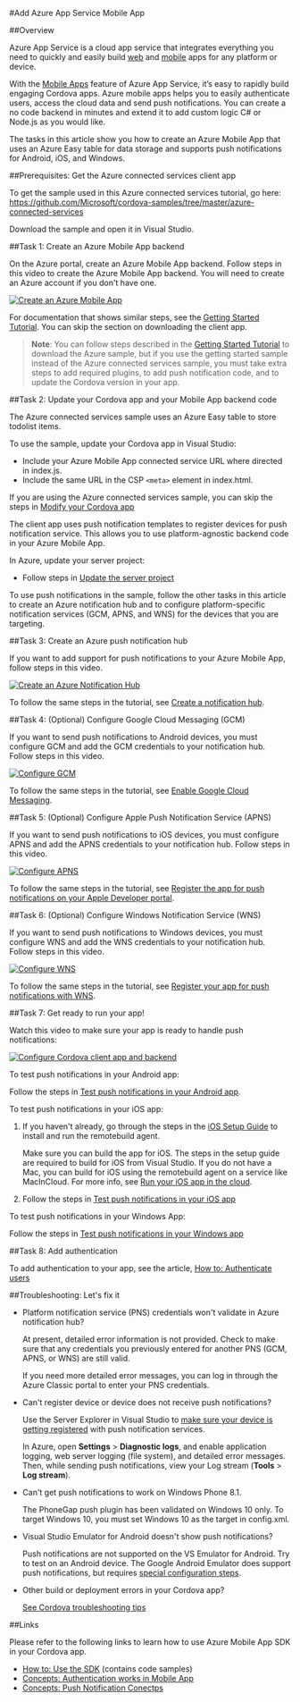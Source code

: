 <properties
   pageTitle="Add Azure App Service Mobile App | Cordova"
   description="Access Data in your Apache Cordova app"
   services="na"
   documentationCenter=""
   authors="mikejo5000"
   tags=""/>
<tags ms.technology="cordova" ms.prod="visual-studio-dev14"
   ms.service="na"
   ms.devlang="javascript"
   ms.topic="article"
   ms.tgt_pltfrm="mobile-multiple"
   ms.workload="na"
   ms.date="01/26/2016"
   ms.author="mikejo5000"/>

#Add Azure App Service Mobile App

##Overview

Azure App Service is a cloud app service that integrates everything you need to quickly and easily build
[web](https://azure.microsoft.com/en-us/services/app-service/web/) and [mobile](https://azure.microsoft.com/en-us/services/app-service/mobile/)
apps for any platform or device.

With the [Mobile Apps](https://azure.microsoft.com/en-us/documentation/learning-paths/appservice-mobileapps/) feature of Azure App Service,
it’s easy to rapidly build engaging Cordova apps. Azure mobile apps helps you to easily authenticate users, access the cloud data and send
push notifications. You can create a no code backend in minutes and extend it to add custom logic C# or Node.js as you would like.

The tasks in this article show you how to create an Azure Mobile App that uses an Azure Easy table for data storage and supports push notifications for Android, iOS, and Windows.

##Prerequisites: Get the Azure connected services client app

To get the sample used in this Azure connected services tutorial, go here:
https://github.com/Microsoft/cordova-samples/tree/master/azure-connected-services

Download the sample and open it in Visual Studio.

##Task 1: Create an Azure Mobile App backend

On the Azure portal, create an Azure Mobile App backend. Follow steps in this video to create the Azure Mobile App backend. You will need to create an Azure account if you don't have one.

<a href="https://www.youtube.com/watch?v=oKWEXU8i5oc" class="video" title="Create an Azure Mobile App">![Create an Azure Mobile App](media/add-azure-mobile-app/thmb-azure-mobile-app.png)</a>

For documentation that shows similar steps, see the [Getting Started Tutorial](https://azure.microsoft.com/en-us/documentation/articles/app-service-mobile-cordova-get-started/). You can skip the section on downloading the client app.

>**Note**: You can follow steps described in the [Getting Started Tutorial](https://azure.microsoft.com/en-us/documentation/articles/app-service-mobile-cordova-get-started/) to download the Azure sample, but if you use the getting started sample instead of the Azure connected services sample, you must take extra steps to add required plugins, to add push notification code, and to update the Cordova version in your app.

##Task 2: Update your Cordova app and your Mobile App backend code

The Azure connected services sample uses an Azure Easy table to store todolist items.

To use the sample, update your Cordova app in Visual Studio:

* Include your Azure Mobile App connected service URL where directed in index.js.
* Include the same URL in the CSP `<meta>` element in index.html.

If you are using the Azure connected services sample, you can skip the steps in [Modify your Cordova app](https://azure.microsoft.com/en-us/documentation/articles/app-service-mobile-cordova-get-started-push/#add-push-to-app)

The client app uses push notification templates to register devices for push notification service. This allows you to use platform-agnostic backend code in your Azure Mobile App.

In Azure, update your server project:

* Follow steps in [Update the server project](https://azure.microsoft.com/en-us/documentation/articles/app-service-mobile-cordova-get-started-push/#update-the-server-project-to-send-push-notifications)

To use push notifications in the sample, follow the other tasks in this article to create an Azure notification hub and to configure platform-specific notification services (GCM, APNS, and WNS) for the devices that you are targeting.

##Task 3: Create an Azure push notification hub

If you want to add support for push notifications to your Azure Mobile App, follow steps in this video.

<a href="https://www.youtube.com/watch?v=ERLF0o60-04" class="video" title="Create an Azure Notification Hub">![Create an Azure Notification Hub](media/add-azure-mobile-app/thmb-azure-notif-hub.png)</a>

To follow the same steps in the tutorial, see [Create a notification hub](https://azure.microsoft.com/en-us/documentation/articles/app-service-mobile-xamarin-forms-get-started-push/#create-hub).

##Task 4: (Optional) Configure Google Cloud Messaging (GCM)

If you want to send push notifications to Android devices, you must configure GCM and add the GCM credentials to your notification hub. Follow steps in this video.

<a href="https://www.youtube.com/watch?v=OSDKh_5R6vo" class="video" title="Configure GCM">![Configure GCM](media/add-azure-mobile-app/thmb-gcm-push-notifs.png)</a>

To follow the same steps in the tutorial, see [Enable Google Cloud Messaging](https://azure.microsoft.com/en-us/documentation/articles/app-service-mobile-xamarin-forms-get-started-push/#optional-configure-and-run-the-android-project).

##Task 5: (Optional) Configure Apple Push Notification Service (APNS)

If you want to send push notifications to iOS devices, you must configure APNS and add the APNS credentials to your notification hub. Follow steps in this video.

<a href="https://www.youtube.com/watch?v=VzJxTcpUXCY" class="video" title="Configure APNS">![Configure APNS](media/add-azure-mobile-app/thmb-apns-push-notifs.png)</a>

To follow the same steps in the tutorial, see [Register the app for push notifications on your Apple Developer portal](https://azure.microsoft.com/en-us/documentation/articles/app-service-mobile-cordova-get-started-push/#optional-configure-and-run-on-ios).

##Task 6: (Optional) Configure Windows Notification Service (WNS)

If you want to send push notifications to Windows devices, you must configure WNS and add the WNS credentials to your notification hub. Follow steps in this video.

<a href="https://www.youtube.com/watch?v=9pc4GglHNsY" class="video" title="Configure WNS">![Configure WNS](media/add-azure-mobile-app/thmb-wns-push-notifs.png)</a>

To follow the same steps in the tutorial, see [Register your app for push notifications with WNS](https://azure.microsoft.com/en-us/documentation/articles/app-service-mobile-cordova-get-started-push/#optional-configure-and-run-on-windows).

##Task 7: Get ready to run your app!

Watch this video to make sure your app is ready to handle push notifications:

<a href="https://www.youtube.com/watch?v=C8L62__8TLg" class="video" title="Configure Cordova client app and backend">![Configure Cordova client app and backend](media/add-azure-mobile-app/thmb-client-and-backend.png)</a>

To test push notifications in your Android app:

Follow the steps in [Test push notifications in your Android app](https://azure.microsoft.com/en-us/documentation/articles/app-service-mobile-cordova-get-started-push/#optional-configure-and-run-the-app-on-android).

To test push notifications in your iOS app:

1. If you haven't already, go through the steps in the [iOS Setup Guide](http://taco.visualstudio.com/en-us/docs/ios-guide/) to install and run the remotebuild agent.

    Make sure you can build the app for iOS. The steps in the setup guide are required to build for iOS from Visual Studio. If you do not have a Mac, you can build for iOS using the remotebuild agent on a service like MacInCloud. For more info, see [Run your iOS app in the cloud](http://taco.visualstudio.com/en-us/docs/build_ios_cloud/).

2. Follow the steps in [Test push notifications in your iOS app](https://azure.microsoft.com/en-us/documentation/articles/app-service-mobile-cordova-get-started-push/#optional-configure-and-run-on-ios)

To test push notifications in your Windows App:

Follow the steps in [Test push notifications in your Windows app](https://azure.microsoft.com/en-us/documentation/articles/app-service-mobile-cordova-get-started-push/#optional-configure-and-run-on-windows)

##Task 8: Add authentication

To add authentication to your app, see the article, [How to: Authenticate users](https://azure.microsoft.com/en-us/documentation/articles/app-service-mobile-cordova-get-started-users/)

##Troubleshooting: Let's fix it

* Platform notification service (PNS) credentials won't validate in Azure notification hub?

    At present, detailed error information is not provided. Check to make sure that any credentials you previously entered for another PNS (GCM, APNS, or WNS) are still valid.

    If you need more detailed error messages, you can log in through the Azure Classic portal to enter your PNS credentials.

* Can't register device or device does not receive push notifications?

    Use the Server Explorer in Visual Studio to [make sure your device is getting registered](https://azure.microsoft.com/en-us/documentation/articles/notification-hubs-push-notification-fixer/#self-diagnose-tips) with push notification services.

    In Azure, open **Settings** > **Diagnostic logs**, and enable application logging, web server logging (file system), and detailed error messages. Then, while sending push notifications, view your Log stream (**Tools** > **Log stream**).

* Can't get push notifications to work on Windows Phone 8.1.

    The PhoneGap push plugin has been validated on Windows 10 only. To target Windows 10, you must set Windows 10 as the target in config.xml.

* Visual Studio Emulator for Android doesn't show push notifications?

    Push notifications are not supported on the VS Emulator for Android. Try to test on an Android device. The Google Android Emulator does support push notifications, but requires [special configuration steps](https://azure.microsoft.com/en-us/documentation/articles/app-service-mobile-xamarin-android-get-started-push/#test).

* Other build or deployment errors in your Cordova app?

    [See Cordova troubleshooting tips](http://taco.visualstudio.com/en-us/docs/tips-and-workarounds-general-readme/#resolve-build-and-deployment-errors-when-you-build-for-the-first-time)


##Links

Please refer to the following links to learn how to use Azure Mobile App SDK in your Cordova app.

- [How to: Use the SDK](https://azure.microsoft.com/en-us/documentation/articles/app-service-mobile-cordova-how-to-use-client-library/) (contains code samples)
- [Concepts: Authentication works in Mobile App](https://azure.microsoft.com/en-us/documentation/articles/app-service-mobile-auth/)
- [Concepts: Push Notification Conectps](https://azure.microsoft.com/en-us/documentation/articles/notification-hubs-overview/)
